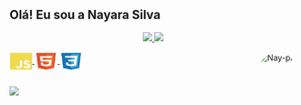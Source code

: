 ## Olá! Eu sou a Nayara Silva

<div align="center">
  <a href="https://github.com/nay-code">
  <img height="150em" src="https://github-readme-stats.vercel.app/api?username=nayarasilva&show_icons=true&theme=radical&include_all_commits=true&count_private=true"/>
  <img height="150em" src="https://github-readme-stats.vercel.app/api/top-langs/?username=nayarasilva&layout=compact&langs_count=7&theme=radical"/>
</div>
  
  <div style="display: inline_block"><br>
  <img align="center" alt="Nay-Js" height="30" width="40" src="https://raw.githubusercontent.com/devicons/devicon/master/icons/javascript/javascript-plain.svg">
  <img align="center" alt="Nay-HTML" height="30" width="40" src="https://raw.githubusercontent.com/devicons/devicon/master/icons/html5/html5-original.svg">
  <img align="center" alt="Nay-CSS" height="30" width="40" src="https://raw.githubusercontent.com/devicons/devicon/master/icons/css3/css3-original.svg">
  <img align="right" alt="Nay-pic" height="150" style="border-radius:50px;" src="https://cdn.discordapp.com/attachments/904020768642461757/923994365158916106/naypink.png">
</div>
  
  ##
  
  <div>
  <a href="https://www.instagram.com/nayara_silva029/" target="_blank"><img src="https://img.shields.io/badge/-Instagram-%23E4405F?style=for-the-badge&logo=instagram&logoColor=white" target="_blank"></a>
   
  </div>

